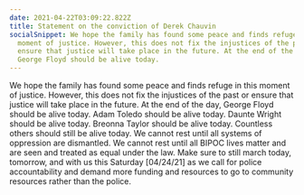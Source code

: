 ```yaml
---
date: 2021-04-22T03:09:22.822Z
title: Statement on the conviction of Derek Chauvin
socialSnippet: We hope the family has found some peace and finds refuge in this
  moment of justice. However, this does not fix the injustices of the past or
  ensure that justice will take place in the future. At the end of the day,
  George Floyd should be alive today.
---
```

We hope the family has found some peace and finds refuge in this moment of justice. However, this does not fix the injustices of the past or ensure that justice will take place in the future. At the end of the day, George Floyd should be alive today. Adam Toledo should be alive today. Daunte Wright should be alive today. Breonna Taylor should be alive today. Countless others should still be alive today. We cannot rest until all systems of oppression are dismantled. We cannot rest until all BIPOC lives matter and are seen and treated as equal under the law. Make sure to still march today, tomorrow, and with us this Saturday \[04/24/21] as we call for police accountability and demand more funding and resources to go to community resources rather than the police.